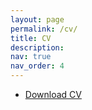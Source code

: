 ```yaml
---
layout: page
permalink: /cv/
title: CV
description: 
nav: true
nav_order: 4
---
```


- [Download CV](/files/Jichen_Li_CV.pdf)


<br>

<!-- {% include embedpdf.html source="https://drive.google.com/file/d/1adiSFK4NkFyDmMPDF3REhVIkQP5Wt_Gy/preview" width=100 height=800 %} -->

<object data="{{ site.url }}{{ site.baseurl }}/files/Jichen_Li_CV.pdf" width="100%" 
height="600" type="application/pdf"></object>



<!-- <object data="assets/pdf/sdaza_resume.pdf" width="100" height="800" type='application/pdf'></object> -->
